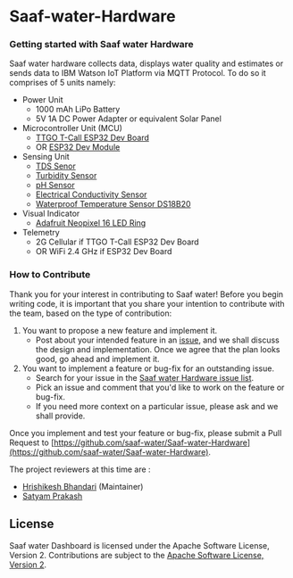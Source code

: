 # Saaf-water-Hardware

### Getting started with Saaf water Hardware

Saaf water hardware collects data, displays water quality and estimates or sends data to IBM Watson IoT Platform via MQTT Protocol. 
To do so it comprises of 5 units namely:
- Power Unit 
    - 1000 mAh LiPo Battery
    - 5V 1A DC Power Adapter or equivalent Solar Panel
- Microcontroller Unit (MCU) 
    - [TTGO T-Call ESP32 Dev Board](http://www.lilygo.cn/prod_view.aspx?TypeId=50033&Id=1127&FId=t3:50033:3)
    - OR [ESP32 Dev Module](https://www.espressif.com/sites/default/files/documentation/esp32-wroom-32e_esp32-wroom-32ue_datasheet_en.pdf)
- Sensing Unit
    - [TDS Senor](https://wiki.seeedstudio.com/Grove-TDS-Sensor/)
    - [Turbidity Sensor](https://wiki.dfrobot.com/Turbidity_sensor_SKU__SEN0189)
    - [pH Sensor](https://wiki.seeedstudio.com/Grove-PH_Sensor/)
    - [Electrical Conductivity Sensor](https://wiki.dfrobot.com/Gravity_Analog_Electrical_Conductivity_Sensor_Meter_K=10_SKU_DFR0300-H)
    - [Waterproof Temperature Sensor DS18B20](https://datasheets.maximintegrated.com/en/ds/DS18B20.pdf)
- Visual Indicator
    - [Adafruit Neopixel 16 LED Ring](https://www.adafruit.com/product/1463)
- Telemetry
    - 2G Cellular if TTGO T-Call ESP32 Dev Board 
    - OR WiFi 2.4 GHz if ESP32 Dev Board

### How to Contribute

Thank you for your interest in contributing to Saaf water! Before you begin writing code, it is important that you share your intention to contribute with the team, based on the type of contribution:

1.  You want to propose a new feature and implement it.
    -   Post about your intended feature in an [issue](https://github.com/saaf-water/Saaf-water-Hardware/issues), and we shall discuss the design and implementation. Once we agree that the plan looks good, go ahead and implement it.
2.  You want to implement a feature or bug-fix for an outstanding issue.
    -   Search for your issue in the [Saaf water Hardware issue list](https://github.com/saaf-water/Saaf-water-Hardware/issues).
    -   Pick an issue and comment that you'd like to work on the feature or bug-fix.
    -   If you need more context on a particular issue, please ask and we shall provide.

Once you implement and test your feature or bug-fix, please submit a Pull Request to [https://github.com/saaf-water/Saaf-water-Hardware](https://github.com/saaf-water/Saaf-water-Hardware).

The project reviewers at this time are :

- [Hrishikesh Bhandari](https://github.com/Hrishikesh24) (Maintainer)
- [Satyam Prakash](https://github.com/satyamprakash-iot)

## License

Saaf water Dashboard is licensed under the Apache Software License, Version 2.
Contributions are subject to the [Apache Software License, Version 2](http://www.apache.org/licenses/LICENSE-2.0.txt).
